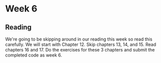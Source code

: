 # Week 6
## Reading
We're going to be skipping around in our reading this week so read this carefully.  We will start with Chapter 12.  Skip chapters 13, 14, and 15. Read chapters 16 and 17.
Do the exercises for these 3 chapters and submit the completed code as week 6.

